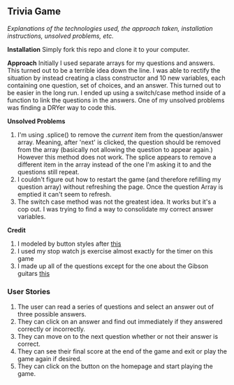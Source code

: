 ## Trivia Game

_Explanations of the technologies used, the approach taken, installation instructions, unsolved problems, etc._

**Installation**
Simply fork this repo and clone it to your computer.

**Approach**
Initially I used separate arrays for my questions and answers. This turned out to be a terrible idea down the line. I was able to rectify the situation by instead creating a class constructor and 10 new variables, each containing one question, set of choices, and an answer. This turned out to be easier in the long run. I ended up using a switch/case method inside of a function to link the questions in the answers. One of my unsolved problems was finding a DRYer way to code this.

**Unsolved Problems**

1. I'm using .splice() to remove the _current_ item from the question/answer array. Meaning, after 'next' is clicked, the question should be removed from the array (basically not allowing the question to appear again.) However this method does not work. The splice appears to remove a different item in the array instead of the one I'm asking it to and the questions still repeat.
2. I couldn't figure out how to restart the game (and therefore refilling my question array) without refreshing the page. Once the question Array is emptied it can't seem to refresh.
3. The switch case method was not the greatest idea. It works but it's a cop out. I was trying to find a way to consolidate my correct answer variables.

**Credit**

1. I modeled by button styles after [this](https://tympanus.net/Development/CreativeButtons/)
2. I used my stop watch js exercise almost exactly for the timer on this game
3. I made up all of the questions except for the one about the Gibson guitars [this](http://chartcons.com/120-music-trivia-questions-answers/)

### User Stories

1. The user can read a series of questions and select an answer out of three possible answers.
2. They can click on an answer and find out immediately if they answered correctly or incorrectly.
3. They can move on to the next question whether or not their answer is correct.
4. They can see their final score at the end of the game and exit or play the game again if desired.
5. They can click on the button on the homepage and start playing the game.
